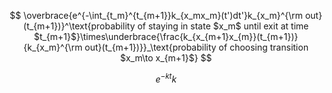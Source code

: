 $$
\overbrace{e^{-\int_{t_m}^{t_{m+1}}k_{x_mx_m}(t')dt'}k_{x_m}^{\rm out}(t_{m+1})}^\text{probability of staying in state $x_m$ until exit at time $t_{m+1}$}\times\underbrace{\frac{k_{x_{m+1}x_{m}}(t_{m+1})}{k_{x_m}^{\rm out}(t_{m+1})}}_\text{probability of choosing transition $x_m\to x_{m+1}$}
$$

$$
e^{-kt}k
$$



